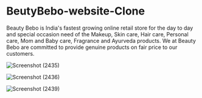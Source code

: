 <h1>
BeutyBebo-website-Clone</h1>

Beauty Bebo is India's fastest growing online retail store for the day to day and special occasion need of the Makeup, Skin care, Hair care, Personal care, Mom and Baby care, Fragrance and Ayurveda products. We at Beauty Bebo are committed to provide genuine products on fair price to our customers.


![Screenshot (2435)](https://user-images.githubusercontent.com/103638485/207078940-4db813e5-0c90-429d-97c0-379b7acb8cbf.png)


![Screenshot (2436)](https://user-images.githubusercontent.com/103638485/207078974-0e88e123-b50e-444a-be8c-12c4bb5d816a.png)


![Screenshot (2439)](https://user-images.githubusercontent.com/103638485/207078800-9a9457b6-2da1-4824-9823-b589cb3b9c8b.png)
